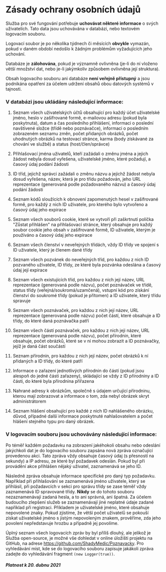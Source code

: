 # Zásady ochrany osobních údajů

Služba pro své fungování potřebuje **uchovávat některé informace** o
svých uživatelích. Tato data jsou uchovávána v databázi, nebo textovém
logovacím souboru.

Logovací soubor je po několika týdnech či měsících **obvykle**
vymazán, pokud v daném období nedošlo k žádným problémům vyžadujících
jeho uchování.

Databáze je **zálohována**, pokud je významně ovlivněna (je-li do ní
vloženo větší množství dat, nebo je-li jakýmkoliv způsobem
ovlivněna její struktura).

Obsah logovacího souboru ani databáze **není veřejně přístupný** a jsou
podnikána opatření za účelem udržení obsahů obou datových systémů v
tajnosti.

### V databázi jsou ukládány následující informace:

1.  Seznam všech uživatelských účtů obsahující pro každý účet
    uživatelské jméno, heslo v zašifrované formě, e-mailovou adresu
    (pokud byla poskytnuta), datum a čas posledního přihlášení,
    informaci o poslední navštívené složce (třídě nebo poznávačce),
    informaci o posledním zobrazeném seznamu změn, počet přidaných
    obrázků, počet uhodnutých obrázků na testovací stránce, karma (body
    získávané za chování ve službě) a status (host/člen/správce)

2.  Přihlašovací jména uživatelů, kteří zažádali o změnu jména a jejich
    žádost nebyla dosud vyřešena, uživatelské jméno, které požadují, a časový údaj
    podání žádosti

3.  ID tříd, jejichž správci zažádali o změnu názvu a jejichž žádost
    nebyla dosud vyřešena, název, která je pro třídu požadován, jeho URL
    reprezentace (generovaná podle požadovaného názvu) a časový údaj
    podání žádosti

4.  Seznam kódů sloužících k obnovení zapomenutých hesel v zašifrované
    formě, pro každý z nich ID uživatele, pro kterého bylo vytvořeno a
    časový údaj jeho expirace

5.  Seznam všech souborů cookie, které se vytvoří při zaškrtnutí políčka
    "Zůstat přihlášen" na přihlašovací stránce, který obsahuje pro každý
    soubor cookie jeho obsah v zašifrované formě, ID uživatele, kterým
    je používáno a časový údaj jeho expirace

6.  Seznam všech členství v neveřejných třídách, vždy ID třídy ve
    spojení s ID uživatele, který je členem dané třídy

7.  Seznam všech pozvánek do neveřejných tříd, pro každou z nich ID
    pozvaného uživatele, ID třídy, ze které byla pozvánka odeslána a
    časový údaj její expirace

8.  Seznam všech existujících tříd, pro každou z nich její název, URL
    reprezentace (generovaná podle názvu), počet poznávaček ve třídě,
    status třídy (veřejná/soukromá/uzamčená), vstupní kód pro získání
    členství do soukromé třídy (pokud je přítomen) a ID uživatele, který
    třídu spravuje

9.  Seznam všech poznávaček, pro každou z nich její název, URL
    reprezentace (generovaná podle názvu) počet částí, které obsahuje a
    ID třídy, do které daná poznávačka patří

10. Seznam všech částí poznávaček, pro každou z nich jeji název, URL
    reprezentace (generovaná podle názvu), počet přírodnin, které
    obsahuje, počet obrázků, které se v ní mohou zobrazit a ID
    poznávačky, jejíž je daná část součástí

11. Seznam přírodnin, pro každou z nich její název, počet obrázků k ní
    přidaných a ID třídy, do které patří
    
12. Informace o zařazení jednotlivých přírodnin do částí (pokud jsou
    alespoň do jedné části zařazeny), skládající se vždy z ID přírodniny
    a ID části, do které byla přírodnina přiřazena

13. Nahrané adresy k obrázkům, společně s údajem určující přírodninu,
    kterou mají zobrazovat a informace o tom, zda nebyl obrázek skryt
    administrátorem
    
14. Seznam hlášení obsahující pro každé z nich ID nahlášeného obrázku,
    důvod, případné další informace poskytnuté nahlašovatelem a počet
    hlášení stejného typu pro daný obrázek.

### V logovacím souboru jsou uchovávány následující informace:

Po téměř každém požadavku na zobrazení jakéhokoli obsahu nebo odeslání
jakýchkoli dat je do logovacího souboru zapsána nová zpráva označující
provedenou akci. Tato zpráva vždy obsahuje časový údaj (s přesností na
sekundy) a IP adresu, ze které byl požadavek odeslán. Pokud byl při
provádění akce přihlášen nějaký uživatel, zaznamenává se jeho ID.

Následně zpráva obsahuje informace specifické pro daný typ požadavku.
Například při přihlašování se zaznamenává jméno uživatele, který se
přihlásil, při požadavcích v sekci pro správu třídy se zase téměř vždy
zaznamenává ID spravované třídy. **Nikdy** se do tohoto souboru
nezaznamenávají zadaná hesla, a to ani správná, ani špatná. Za účelem
budoucího zlepšení služeb se zaznamenávají jiné neplatné údaje zadané
například při registraci. Příkladem je uživatelské jméno, které
obsahuje nepovolené znaky. Pokud zjistíme, že větší počet uživatelů se
pokouší získat uživatelské jméno s jistým nepovoleným znakem,
prověříme, zda jeho povolení nepředstavuje hrozbu a případně jej
povolíme.

Úplný seznam všech logovacích zpráv by byl příliš dlouhý, ale jelikož
je Služba open-source, je možné vše dohledat v online úložišti projektu
na GitHub, na adrese <https://github.com/ShadyMedic/Poznavacky>. Pro
vyhledávání míst, kde se do logovacího souboru zapisuje jakákoli zpráva
zadejte do vyhledávání fragment `(new Logger(true))`.

##### *Platnost k 20. dubnu 2021*
